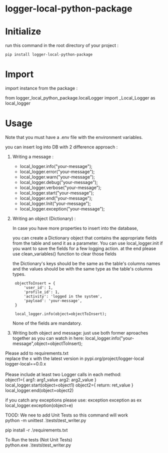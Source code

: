 # logger-local-python-package

# Initialize
run this command in the root directory of your project :

    pip install logger-local-python-package

# Import 
import instance from the package : 

from logger_local_python_package.localLogger import _Local_Logger as local_logger

# Usage
Note that you must have a .env file with the environment variables.

you can insert log into DB with 2 difference approach :

1. Writing a message :
    * local_logger.info("your-message");
    * local_logger.error("your-message");
    * local_logger.warn("your-message");
    * local_logger.debug("your-message");
    * local_logger.verbose("your-message");
    * local_logger.start("your-message");
    * local_logger.end("your-message");
    * local_logger.Init("your-message");
    * local_logger.exception("your-message");

2. Writing an object (Dictionary) :
    
   In case you have more properties to insert into the database,
   
   you can create a Dictionary object that contains the appropriate fields from the table and send it as a parameter.
   You can use local_logger.init if you want to save the fields for a few logging action. at the end please use clean_variables() function to clear those fields

   the Dictionary's keys should be the same as the table's columns names and the values should be with the same type as the table's columns types.

        objectToInsert = {
            'user_id': 1,
            'profile_id': 1,
            'activity': 'logged in the system',
            'payload': 'your-message',
        }

        local_logger.info(object=objectToInsert);
    
    None of the fields are mandatory.

3. Writing both object and message:
just use both former aproaches together as you can watch in here:
local_logger.info("your-message",object=objectToInsert);


Please add to requirements.txt<br>
replace the x with the latest version in pypi.org/project/logger-local<br>
logger-local==0.0.x <br>
<br>
Please include at least two Logger calls in each method:<br>
object1={
    arg1: arg1_value
    arg2: arg2_value
}
local_logger.start(object=object1)
object2={
    return: ret_value
}
local_logger.end(object=object2)

if you catch any exceptions please use:
exception exception as ex
local_logger.exception(object=e)

TOOD: We nee to add Unit Tests so this command will work<br>
python -m unittest .\tests\test_writer.py<br>


pip install -r .\requirements.txt<br>

To Run the tests (Not Unit Tests)<br>
python.exe .\tests\test_writer.py<br>